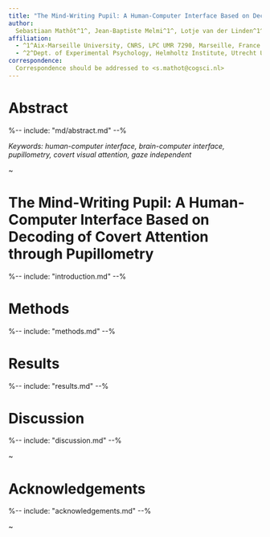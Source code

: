 ```yaml
---
title: "The Mind-Writing Pupil: A Human-Computer Interface Based on Decoding of Covert Attention through Pupillometry"
author:
  Sebastiaan Mathôt^1^, Jean-Baptiste Melmi^1^, Lotje van der Linden^1^, and Stefan Van der Stigchel^2^
affiliation:
  - ^1^Aix-Marseille University, CNRS, LPC UMR 7290, Marseille, France
  - ^2^Dept. of Experimental Psychology, Helmholtz Institute, Utrecht University, The Netherlands
correspondence:
  Correspondence should be addressed to <s.mathot@cogsci.nl>
---
```


# Abstract

%-- include: "md/abstract.md" --%

*Keywords: human-computer interface, brain-computer interface, pupillometry, covert visual attention, gaze independent*

~

# The Mind-Writing Pupil: A Human-Computer Interface Based on Decoding of Covert Attention through Pupillometry

%-- include: "introduction.md" --%

# Methods

%-- include: "methods.md" --%

# Results

%-- include: "results.md" --%

# Discussion

%-- include: "discussion.md" --%

~

# Acknowledgements

%-- include: "acknowledgements.md" --%

~
